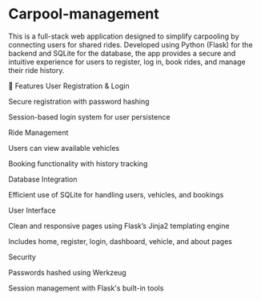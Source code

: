 # Carpool-management
This is a full-stack web application designed to simplify carpooling by connecting users for shared rides. Developed using Python (Flask) for the backend and SQLite for the database, the app provides a secure and intuitive experience for users to register, log in, book rides, and manage their ride history.

🔧 Features
User Registration & Login

Secure registration with password hashing

Session-based login system for user persistence

Ride Management

Users can view available vehicles

Booking functionality with history tracking

Database Integration

Efficient use of SQLite for handling users, vehicles, and bookings

User Interface

Clean and responsive pages using Flask’s Jinja2 templating engine

Includes home, register, login, dashboard, vehicle, and about pages

Security

Passwords hashed using Werkzeug

Session management with Flask's built-in tools
